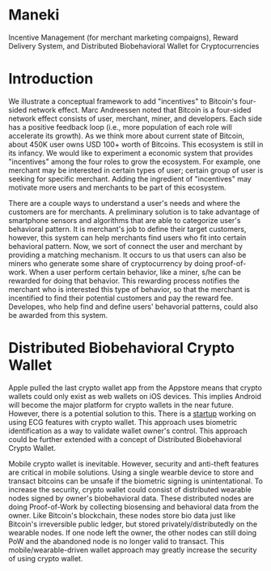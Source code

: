 Maneki
======

Incentive Management (for merchant marketing compaigns), Reward Delivery System, and Distributed Biobehavioral Wallet for Cryptocurrencies


Introduction
======

We illustrate a conceptual framework to add "incentives" to Bitcoin's four-sided network effect. Marc Andreessen noted that Bitcoin is a four-sided network effect consists of user, merchant, miner, and developers. Each side has a positive feedback loop (i.e., more population of each role will accelerate its growth). As we think more about current state of Bitcoin, about 450K user owns USD 100+ worth of Bitcoins. This ecosystem is still in its infancy. We would like to experiment a economic system that provides "incentives" among the four roles to grow the ecosystem. For example, one merchant may be interested in certain types of user; certain group of user is seeking for specific merchant. Adding the ingredient of "incentives" may motivate more users and merchants to be part of this ecosystem.

There are a couple ways to understand a user's needs and where the customers are for merchants. A preliminary solution is to take advantage of smartphone sensors and algorithms that are able to categorize user's behavioral pattern. It is merchant's job to define their target customers, however, this system can help merchants find users who fit into certain behavioral pattern. Now, we sort of connect the user and merchant by providing a matching mechanism. It occurs to us that users can also be miners who generate some share of cryptocurrency by doing proof-of-work. When a user perform certain behavior, like a miner, s/he can be rewarded for doing that behavior. This rewarding process notifies the merchant who is interested this type of behavior, so that the merchant is incentified to find their potential customers and pay the reward fee. Developes, who help find and define users' behavorial patterns, could also be awarded from this system.


Distributed Biobehavioral Crypto Wallet
======

Apple pulled the last crypto wallet app from the Appstore means that crypto wallets could only exist as web wallets on iOS devices. This implies Android will become the major platform for crypto wallets in the near future. However, there is a potential solution to this. There is a [startup](http://www.bionym.com/) working on using ECG features with crypto wallet. This approach uses biometric identification as a way to validate wallet owner's control. This approach could be further extended with a concept of Distributed Biobehavioral Crypto Wallet. 

Mobile crypto wallet is inevitable. However, security and anti-theft features are critical in mobile solutions. Using a single wearble device to store and transact bitcoins can be unsafe if the biometric signing is unintentational. To increase the security, crypto wallet could consist of distributed wearable nodes signed by owner's biobehavioral data. These distributed nodes are doing Proof-of-Work by collecting biosensing and behavioral data from the owner. Like Bitcoin's blockchain, these nodes store bio data just like Bitcoin's irreversible public ledger, but stored privately/distributedly on the wearable nodes. If one node left the owner, the other nodes can still doing PoW and the abandoned node is no longer valid to transact. This mobile/wearable-driven wallet approach may greatly increase the security of using crypto wallet.




